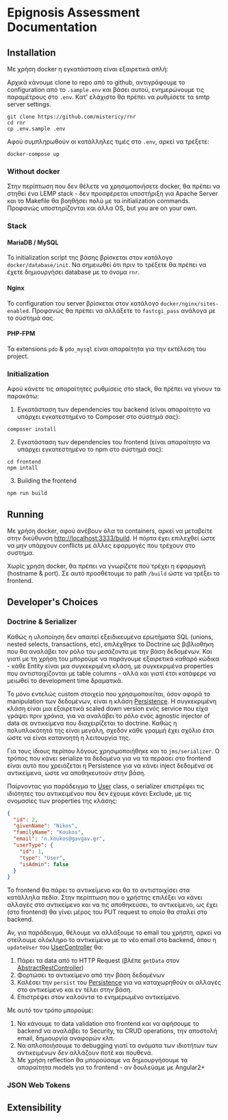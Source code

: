 # Epignosis Assessment Documentation

## Installation

Με χρήση docker η εγκατάσταση είναι εξαιρετικά απλή:

Αρχικά κάνουμε clone to repo από το github, αντιγράφουμε το configuration από το `.sample.env`
και βάσει αυτού, ενημερώνουμε τις παραμέτρους στο `.env`. Κατ' ελάχιστο θα πρέπει να ρυθμίσετε τα smtp server settings.

```shell
git clone https://github.com/mistericy/rnr
cd rnr
cp .env.sample .env
```

Αφού συμπληρωθούν οι κατάλληλες τιμές στο `.env`, αρκεί να τρέξετε:

```shell
docker-compose up
```

### Without docker

Στην περίπτωση που δεν θέλετε να χρησιμοποιήσετε docker, θα πρέπει να στηθεί ένα LEMP stack - δεν προσφέρεται υποστήριξη
για Apache Server και το Makefile θα βοηθήσει πολύ με τα initialization commands. Προφανώς υποστηρίζονται και άλλα OS,
but you are on your own.

### Stack

#### MariaDB / MySQL

To initialization script της βάσης βρίσκεται στον κατάλογο `docker/database/init`. Να σημειωθεί ότι πριν το τρέξετε θα
πρέπει να έχετε δημιουργήσει database με το όνομα `rnr`.

#### Nginx

Το configuration του server βρίσκεται στον κατάλογο `docker/nginx/sites-enabled`. Προφανώς θα πρέπει να αλλάξετε
το `fastcgi_pass` ανάλογα με το σύστημά σας.

#### PHP-FPM

Τα extensions `pdo` & `pdo_mysql` είναι απαραίτητα για την εκτέλεση του project.

### Initialization

Αφού κάνετε τις απαραίτητες ρυθμίσεις στο stack, θα πρέπει να γίνουν τα παρακάτω:

1. Εγκατάσταση των dependencies του backend (είναι απαραίτητο να υπάρχει εγκατεστημένο το Composer στο σύστημά σας):

```shell
composer install 
```

2. Εγκατάσταση των dependencies του frontend (είναι απαραίτητο να υπάρχει εγκατεστημένο το npm στο σύστημά σας):

```shell
cd frontend 
npm intall
```

3. Building the frontend

```shell
npm run build
```

## Running

Με χρήση docker, αφού ανέβουν όλα τα containers, αρκεί να μεταβείτε στην διεύθυνση
[http://localhost:3333/build](http://localhost:3333/build). H πόρτα έχει επιλεχθεί ώστε να μην υπάρχουν conflicts με
άλλες εφαρμογές που τρέχουν στο συστημα.

Χωρίς χρηση docker, θα πρέπει να γνωρίζετε πού τρέχει η εφαρμογή (hostname & port). Σε αυτό προσθέτουμε το path `/build`
ώστε να τρέξει το frontend.

## Developer's Choices

### Doctrine & Serializer

Καθώς η υλοποίηση δεν απαιτεί εξειδικευμένα ερωτήματα SQL (unions, nested selects, transactions, etc), επιλέχθηκε το
Doctrine ως βιβλιοθήκη που θα αναλάβει τον ρόλο του μεσάζοντα με την βάση δεδομένων. Και γιατί με τη χρήση του μπορούμε
να παράγουμε εξαιρετικά καθαρό κώδικα - κάθε Entity είναι μια συγκεκριμένη κλάση, με συγκεκριμένα properties που
αντιστοιχίζονται με table columns - αλλά και γιατί έτσι κατάφερε να μειωθεί το development time δραματικά.

Το μόνο εντελώς custom στοιχείο που χρησιμοποιείται, όσον αφορά το manipulation των δεδομένων, είναι η
κλάση [Persistence](./src/Persistence.php). Η συγκεκριμένη κλάση είναι μια εξαιρετικά scaled down version ενός service
που είχα γράψει πριν χρόνια, για να αναλάβει το ρόλο ενός agnostic injector of data σε αντικείμενα που διαχειρίζεται το
doctrine. Καθώς η πολυπλοκότητά της είναι μεγάλη, σχεδόν κάθε γραμμή έχει σχόλιο έτσι ώστε να είναι κατανοητή η
λειτουργία της.

Για τους ίδιους περίπου λόγους χρησιμοποιήθηκε και το `jms/serializer`. Ο τρόπος που κάνει serialize τα δεδομένα για να
τα περάσει στο frontend είναι αυτό που χρειάζεται η Persistence για να κάνει inject δεδομένα σε αντικείμενα, ώστε να
αποθηκευτούν στην βάση.

Παίρνοντας για παράδειγμα το [User](./src/Entity/User.php) class, o serializer επιστρέφει τις ιδιότητες 
του αντικειμένου που δεν έχουμε κάνει Exclude, με τις ονομασίες των properties της κλάσης:

```json
{
  "id": 2,
  "givenName": "Nikos",
  "familyName": "Koukos",
  "email": "n.koukos@gavgav.gr",
  "userType": {
    "id": 1,
    "type": "User",
    "isAdmin": false
  }
}
```

Το frontend θα πάρει το αντικείμενο και θα το αντιστοιχίσει στα κατάλληλα πεδία. 
Στην περίπτωση που ο χρήστης επιλέξει να κάνει αλλαγές στο αντικείμενο και να τις αποθηκεύσει, το 
αντικείμενο, ως έχει (στο frontend) θα γίνει μέρος του PUT request το οποίο θα σταλεί στο backend.

Αν, για παράδειγμα, θέλουμε να αλλάξουμε το email του χρήστη, αρκεί να στείλουμε ολόκληρο το 
αντικείμενο με το νέο email στο backend, όπου η `updateUser` του 
[UserController](./src/Controller/UserController.php) θα:

   1. Πάρει τα data από το HTTP Request (βλέπε `getData` στον [AbstractRestController](./src/Controller/AbstractRestController.php))
   2. Φορτώσει το αντικείμενο από την βάση δεδομένων
   3. Καλέσει την `persist` του [Persistence](./src/Persistence.php) για να καταχωρηθούν οι αλλαγές στο
αντικείμενο και εν τέλει στην βάση. 
   4. Επιστρέψει στον καλούντα το ενημερωμένο αντικείμενο.

Με αυτό τον τρόπο μπορούμε:
   1. Να κάνουμε το data validation στο frontend και να αφήσουμε το backend να αναλάβει το Security,
τα CRUD operations, την αποστολή email, δημιουργία αναφορών κλπ.
   2. Να απλοποιήσουμε το debugging γιατί τα ονόματα των ιδιοτήτων των αντικειμένων *δεν* αλλάζουν
ποτέ και πουθενά.
   3. Με χρήση reflection θα μπορούσαμε να δημιουργήσουμε τα απαραίτητα models για το frontend - αν δουλεύαμε με Angular2+


### JSON Web Tokens

## Extensibility

##
